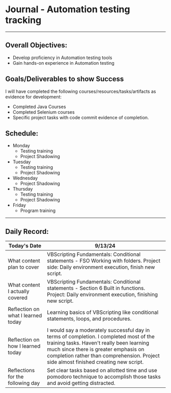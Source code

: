 # Journal - Automation testing tracking

---

## Overall Objectives:

[//]: # (The example\(s\) below should be specifics of the content that you plan on covering over the course of the 2 week learning period.  Additionally, they should be based directly on feedback from your manager.)
- Develop proficiency in Automation testing tools
- Gain hands-on experience in Automation testing

## Goals/Deliverables to show Success
I will have completed the following courses/resources/tasks/artifacts as evidence for development:

[//]: # (The example\(s\) below are EXHAUSTIVE, and should be attinable within the scope of the two weeks. You can have stretch goals if you like, but be reasonable with yourself in terms of what is a fair workload)
- Completed Java Courses
- Completed Selenium courses
- Specific project tasks with code commit evidence of completion.

## Schedule:

[//]: # (Complete this outline to show what you plan on covering each day - remember however, that this will likely change depending on your pprogress.  That is fine - just update it when you need to!)

- Monday
    - Testing training
    - Project Shadowing
- Tuesday
    - Testing training
    - Project Shadowing
- Wednesday
    - Project Shadowing
- Thursday
    - Testing training
    - Project Shadowing
- Friday
    - Program training

--- 
## Daily Record:
[//]: # (You’ll make one of these each day - just copy, paste, and edit the entry, keeping the most recent post at the top of this page. 
This reflection is what you’ll use to share out each day at standup.  
Remember however, that it is a guide only, and should be used accordingly.)

[//]: # (***Lastly, please remember that this daily record is for you.  
While your coaches will use it as a soft point of accountability, 
you should use it only as much as it supports your reflections in learning.
Sentences, bullet points, paragraphs, copy and pastes are welcome!***)

| Today's Date  | 9/13/24                                                                                                                                                                                                                                                              | 
|---|----------------------------------------------------------------------------------------------------------------------------------------------------------------------------------------------------------------------------------------------------------------------|
| What content plan to cover  | VBScripting Fundamentals: Conditional statements - FSO Working with folders. Project side: Daily environment execution, finish new script.                                                                                                                           |   
| What content I actually covered | VBScripting Fundamentals: Conditional statements - Section 6 Built in functions. Project: Daily environment execution, finishing new script.                                                                                                                         |  
| Reflection on what I learned today | Learning basics of VBScripting like conditional statements, loops, and procedures.                                                                                                                                                                                   |   
| Reflection on how I learned today | I would say a moderately successful day in terms of completion. I completed most of the training tasks. Haven't really been learning much since there is greater emphasis on completion rather than comprehension. Project side almost finished creating new script. |
| Reflections for the following day| Set clear tasks based on allotted time and use pomodoro technique to accomplish those tasks and avoid getting distracted.                                                                                                                                            